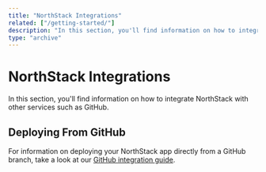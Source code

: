 ```yaml
---
title: "NorthStack Integrations"
related: ["/getting-started/"]
description: "In this section, you'll find information on how to integrate NorthStack with other services such as GitHub."
type: "archive"
---
```


# NorthStack Integrations

In this section, you'll find information on how to integrate NorthStack with other services such as GitHub.

## Deploying From GitHub

For information on deploying your NorthStack app directly from a GitHub branch, take a look at our [GitHub integration guide](/integrations/github/).
